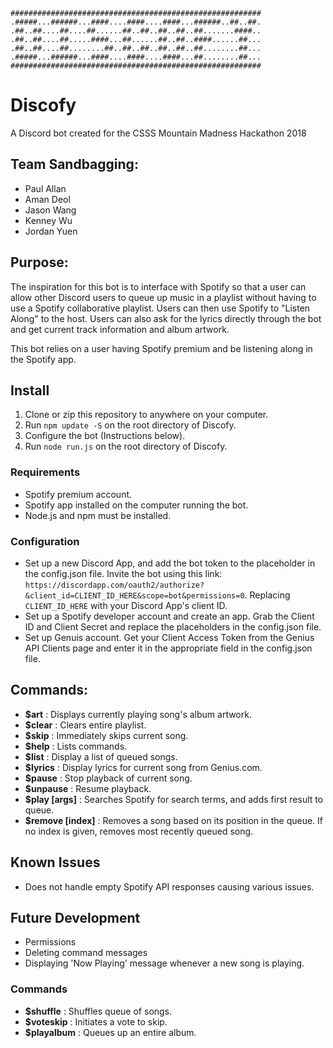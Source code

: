 ```
########################################################
.#####...######...####....####....####...######..##..##.
.##..##....##....##......##..##..##..##..##.......####..
.##..##....##.....####...##......##..##..####......##...
.##..##....##........##..##..##..##..##..##........##...
.#####...######...####....####....####...##........##...
########################################################
```

# Discofy
A Discord bot created for the CSSS Mountain Madness Hackathon 2018

## Team Sandbagging:
* Paul Allan
* Aman Deol
* Jason Wang
* Kenney Wu
* Jordan Yuen

## Purpose:

The inspiration for this bot is to interface with Spotify so that a user can allow other Discord users to queue up music in a playlist without having to use a Spotify collaborative playlist. Users can then use Spotify to "Listen Along" to the host. Users can also ask for the lyrics directly through the bot and get current track information and album artwork.

This bot relies on a user having Spotify premium and be listening along in the Spotify app.

## Install

1. Clone or zip this repository to anywhere on your computer.
2. Run `npm update -S` on the root directory of Discofy.
3. Configure the bot (Instructions below).
4. Run `node run.js` on the root directory of Discofy.

### Requirements

* Spotify premium account.
* Spotify app installed on the computer running the bot.
* Node.js and npm  must be installed.

### Configuration

* Set up a new Discord App, and add the bot token to the placeholder in the config.json file. Invite the bot using this link: `https://discordapp.com/oauth2/authorize?&client_id=CLIENT_ID_HERE&scope=bot&permissions=0`. Replacing `CLIENT_ID_HERE` with your Discord App's client ID.
* Set up a Spotify developer account and create an app. Grab the Client ID and Client Secret and replace the placeholders in the config.json file.
* Set up Genuis account. Get your Client Access Token from the Genius API Clients page and enter it in the appropriate field in the config.json file.

## Commands:
* **$art** : Displays currently playing song's album artwork.
* **$clear** : Clears entire playlist.
* **$skip** : Immediately skips current song.
* **$help** : Lists commands.
* **$list** : Display a list of queued songs.
* **$lyrics** : Display lyrics for current song from Genius.com.
* **$pause** : Stop playback of current song.
* **$unpause** : Resume playback.
* **$play [args]** : Searches Spotify for search terms, and adds first result to queue.
* **$remove [index]** : Removes a song based on its position in the queue. If no index is given, removes most recently queued song.

## Known Issues
* Does not handle empty Spotify API responses causing various issues.

## Future Development
* Permissions
* Deleting command messages
* Displaying 'Now Playing' message whenever a new song is playing.

### Commands
* **$shuffle** : Shuffles queue of songs.
* **$voteskip** : Initiates a vote to skip.
* **$playalbum** : Queues up an entire album.
